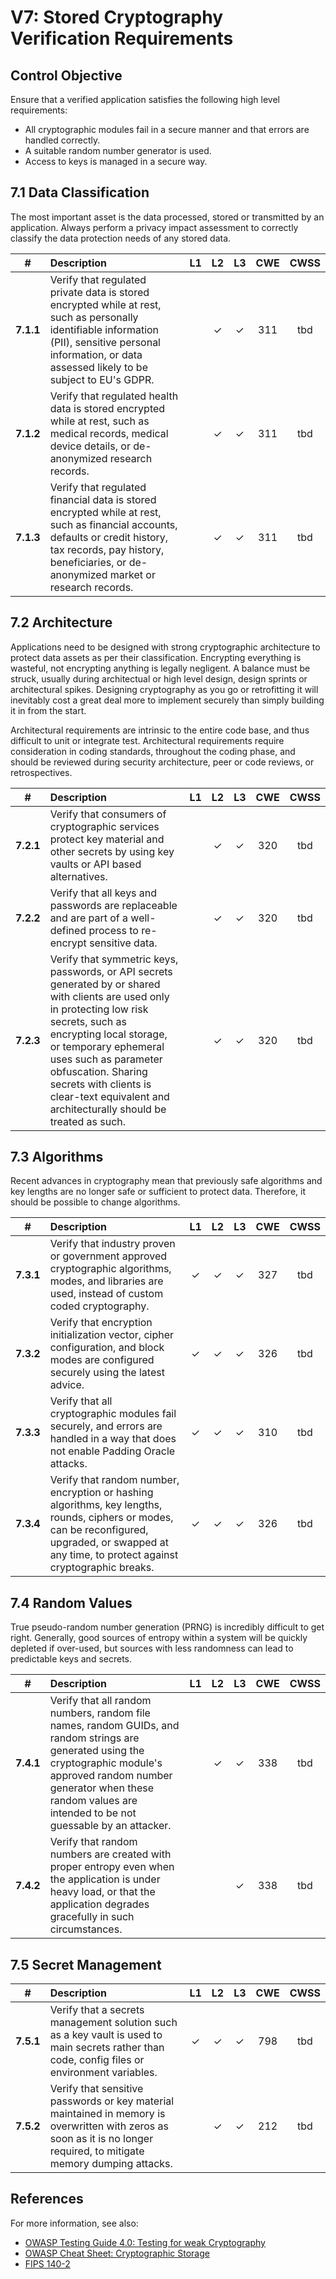 # V7: Stored Cryptography Verification Requirements

## Control Objective

Ensure that a verified application satisfies the following high level requirements:

* All cryptographic modules fail in a secure manner and that errors are handled correctly.
* A suitable random number generator is used.
* Access to keys is managed in a secure way.

## 7.1 Data Classification

The most important asset is the data processed, stored or transmitted by an application. Always perform a privacy impact assessment to correctly classify the data protection needs of any stored data.

| # | Description | L1 | L2 | L3 | CWE | CWSS |
| :---: | :--- | :---: | :---:| :---: | :---: | :---: |
| **7.1.1** | Verify that regulated private data is stored encrypted while at rest, such as personally identifiable information (PII), sensitive personal information, or data assessed likely to be subject to EU's GDPR. |  | ✓ | ✓ | 311 | tbd | 
| **7.1.2** | Verify that regulated health data is stored encrypted while at rest, such as medical records, medical device details, or de-anonymized research records. |  | ✓ | ✓ | 311 | tbd | 
| **7.1.3** | Verify that regulated financial data is stored encrypted while at rest, such as financial accounts, defaults or credit history, tax records, pay history, beneficiaries, or de-anonymized market or research records. |  | ✓ | ✓ | 311 | tbd | 

## 7.2 Architecture

Applications need to be designed with strong cryptographic architecture to protect data assets as per their classification. Encrypting everything is wasteful, not encrypting anything is legally negligent. A balance must be struck, usually during architectual or high level design, design sprints or architectural spikes. Designing cryptography as you go or retrofitting it will inevitably cost a great deal more to implement securely than simply building it in from the start.

Architectural requirements are intrinsic to the entire code base, and thus difficult to unit or integrate test. Architectural requirements require consideration in coding standards, throughout the coding phase, and should be reviewed during security architecture, peer or code reviews, or retrospectives.

| # | Description | L1 | L2 | L3 | CWE | CWSS |
| :---: | :--- | :---: | :---:| :---: | :---: | :---: |
| **7.2.1** | Verify that consumers of cryptographic services protect key material and other secrets by using key vaults or API based alternatives. |  | ✓ | ✓ | 320 | tbd | 
| **7.2.2** | Verify that all keys and passwords are replaceable and are part of a well-defined process to re-encrypt sensitive data. |  | ✓ | ✓ | 320 | tbd | 
| **7.2.3** | Verify that symmetric keys, passwords, or API secrets generated by or shared with clients are used only in protecting low risk secrets, such as encrypting local storage, or temporary ephemeral uses such as parameter obfuscation. Sharing secrets with clients is clear-text equivalent and architecturally should be treated as such. |  | ✓ | ✓ | 320 | tbd | 

## 7.3 Algorithms

Recent advances in cryptography mean that previously safe algorithms and key lengths are no longer safe or sufficient to protect data. Therefore, it should be possible to change algorithms.

| # | Description | L1 | L2 | L3 | CWE | CWSS |
| :---: | :--- | :---: | :---:| :---: | :---: | :---: |
| **7.3.1** | Verify that industry proven or government approved cryptographic algorithms, modes, and libraries are used, instead of custom coded cryptography. | ✓ | ✓ | ✓ | 327 | tbd | 
| **7.3.2** | Verify that encryption initialization vector, cipher configuration, and block modes are configured securely using the latest advice. | ✓ | ✓ | ✓ | 326 | tbd | 
| **7.3.3** | Verify that all cryptographic modules fail securely, and errors are handled in a way that does not enable Padding Oracle attacks. | ✓ | ✓ | ✓ | 310 | tbd | 
| **7.3.4** | Verify that random number, encryption or hashing algorithms, key lengths, rounds, ciphers or modes, can be reconfigured, upgraded, or swapped at any time, to protect against cryptographic breaks. | ✓ | ✓ | ✓ | 326 | tbd | 

## 7.4 Random Values

True pseudo-random number generation (PRNG) is incredibly difficult to get right. Generally, good sources of entropy within a system will be quickly depleted if over-used, but sources with less randomness can lead to predictable keys and secrets.

| # | Description | L1 | L2 | L3 | CWE | CWSS |
| :---: | :--- | :---: | :---:| :---: | :---: | :---: |
| **7.4.1** | Verify that all random numbers, random file names, random GUIDs, and random strings are generated using the cryptographic module's approved random number generator when these random values are intended to be not guessable by an attacker. |  | ✓ | ✓ | 338 | tbd | 
| **7.4.2** | Verify that random numbers are created with proper entropy even when the application is under heavy load, or that the application degrades gracefully in such circumstances. |  |  | ✓ | 338 | tbd | 

## 7.5 Secret Management

| # | Description | L1 | L2 | L3 | CWE | CWSS |
| :---: | :--- | :---: | :---:| :---: | :---: | :---: |
| **7.5.1** | Verify that a secrets management solution such as a key vault is used to main secrets rather than code, config files or environment variables. | ✓ | ✓ | ✓ | 798 | tbd | 
| **7.5.2** | Verify that sensitive passwords or key material maintained in memory is overwritten with zeros as soon as it is no longer required, to mitigate memory dumping attacks. |  | ✓ | ✓ | 212 | tbd | 

## References

For more information, see also:

* [OWASP Testing Guide 4.0: Testing for weak Cryptography](https://www.owasp.org/index.php/Testing_for_weak_Cryptography)
* [OWASP Cheat Sheet: Cryptographic Storage](https://www.owasp.org/index.php/Cryptographic_Storage_Cheat_Sheet)
* [FIPS 140-2](https://csrc.nist.gov/publications/detail/fips/140/2/final)
